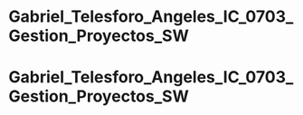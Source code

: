 # Gabriel_Telesforo_Angeles_IC_0703_Gestion_Proyectos_SW
# Gabriel_Telesforo_Angeles_IC_0703_Gestion_Proyectos_SW
